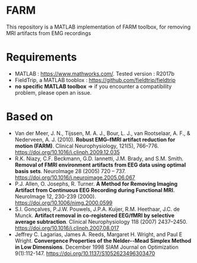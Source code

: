 # FARM
This repository is a MATLAB implementation of FARM toolbox, for removing MRI artifacts from EMG recordings

# Requirements
- MATLAB : https://www.mathworks.com/. Tested version : R2017b
- FieldTrip, a MATLAB tooblox : https://github.com/fieldtrip/fieldtrip
- **no specific MATLAB toolbox** => if you encounter a compatibility problem, please open an issue.

# Based on
- Van der Meer, J. N., Tijssen, M. A. J., Bour, L. J., van Rootselaar, A. F., & Nederveen, A. J. (2010). **Robust EMG–fMRI artifact reduction for motion (FARM)**. Clinical Neurophysiology, 121(5), 766–776. https://doi.org/10.1016/j.clinph.2009.12.035
- R.K. Niazy, C.F. Beckmann, G.D. Iannetti, J.M. Brady, and S.M. Smith. **Removal of FMRI environment artifacts from EEG data using optimal basis sets**. NeuroImage 28 (2005) 720 – 737. https://doi.org/10.1016/j.neuroimage.2005.06.067
- P.J. Allen, O. Josephs, R. Turner. **A Method for Removing Imaging Artifact from Continuous EEG Recording during Functional MRI**. NeuroImage 12, 230-239 (2000). https://doi.org/10.1006/nimg.2000.0599
- S.I. Gonçalves, P.J.W. Pouwels, J.P.A. Kuijer, R.M. Heethaar, J.C. de Munck. **Artifact removal in co-registered EEG/fMRI by selective average subtraction**. Clinical Neurophysiology 118 (2007) 2437–2450. https://doi.org/10.1016/j.clinph.2007.08.017
- Jeffrey C. Lagarias, James A. Reeds, Margaret H. Wright, and Paul E Wright. **Convergence Properties of the Nelder--Mead Simplex Method in Low Dimensions**. December 1998 SIAM Journal on Optimization 9(1):112-147. https://doi.org/10.1137/S1052623496303470
